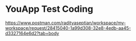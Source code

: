 # YouApp Test Coding

https://www.postman.com/radityaseptian/workspace/my-workspace/request/28415040-1a99d308-32e8-4edb-aa45-d3327164e6d2?tab=body
